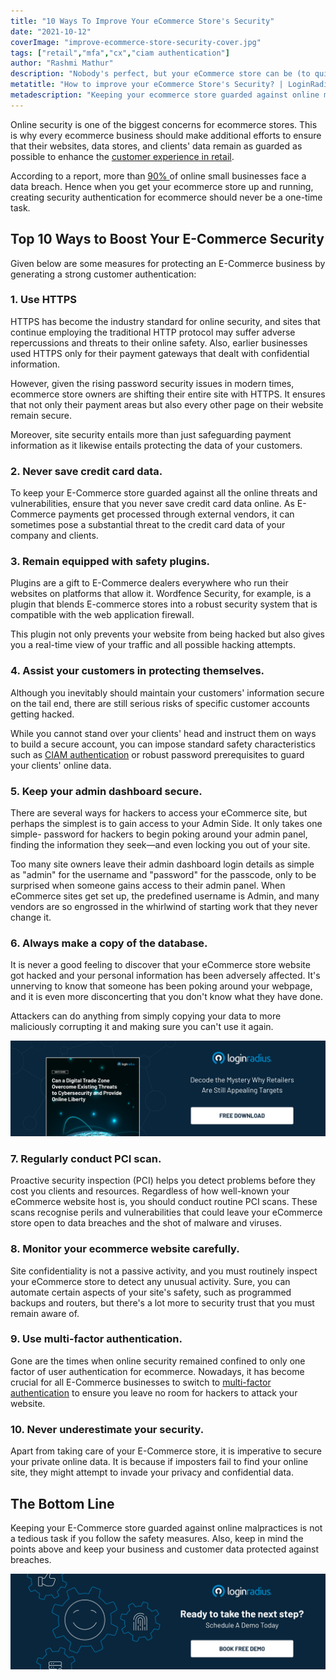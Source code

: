 ```yaml
---
title: "10 Ways To Improve Your eCommerce Store's Security"
date: "2021-10-12"
coverImage: "improve-ecommerce-store-security-cover.jpg"
tags: ["retail","mfa","cx","ciam authentication"]
author: "Rashmi Mathur"
description: "Nobody's perfect, but your eCommerce store can be (to quite an extent). With these ten security measures in place, you'll sleep easier knowing that your business is protected."
metatitle: "How to improve your eCommerce Store's Security? | LoginRadius"
metadescription: "Keeping your ecommerce store guarded against online malpractices is not a tedious task if you follow the preventive safety measures covered in this blog."
---
```


Online security is one of the biggest concerns for ecommerce stores. This is why every ecommerce business should make additional efforts to ensure that their websites, data stores, and clients' data remain as guarded as possible to enhance the [customer experience in retail](https://www.loginradius.com/blog/fuel/customer-experience-retail-industry/). 

According to a report, more than [90% ](https://expertinsights.com/insights/the-top-5-biggest-cyber-security-threats-that-small-businesses-face-and-how-to-stop-them/)of online small businesses face a data breach. Hence when you get your ecommerce store up and running, creating security authentication for ecommerce should never be a one-time task.


## Top 10 Ways to Boost Your E-Commerce Security

Given below are some measures for protecting an E-Commerce business by generating a strong customer authentication:


### 1. Use HTTPS

HTTPS has become the industry standard for online security, and sites that continue employing the traditional HTTP protocol may suffer adverse repercussions and threats to their online safety. Also, earlier businesses used HTTPS only for their payment gateways that dealt with confidential information. 

However, given the rising password security issues in modern times, ecommerce store owners are shifting their entire site with HTTPS. It ensures that not only their payment areas but also every other page on their website remain secure. 

Moreover, site security entails more than just safeguarding payment information as it likewise entails protecting the data of your customers. 


### 2. Never save credit card data.

To keep your E-Commerce store guarded against all the online threats and vulnerabilities, ensure that you never save credit card data online. As E-Commerce payments get processed through external vendors, it can sometimes pose a substantial threat to the credit card data of your company and clients. 


### 3. Remain equipped with safety plugins.

Plugins are a gift to E-Commerce dealers everywhere who run their websites on platforms that allow it. Wordfence Security, for example, is a plugin that blends E-commerce stores into a robust security system that is compatible with the web application firewall. 

This plugin not only prevents your website from being hacked but also gives you a real-time view of your traffic and all possible hacking attempts.


### 4. Assist your customers in protecting themselves.

Although you inevitably should maintain your customers' information secure on the tail end, there are still serious risks of specific customer accounts getting hacked. 

While you cannot stand over your clients' head and instruct them on ways to build a secure account, you can impose standard safety characteristics such as [CIAM authentication](https://www.loginradius.com/authentication/) or robust password prerequisites to guard your clients' online data. 


### 5. Keep your admin dashboard secure.

There are several ways for hackers to access your eCommerce site, but perhaps the simplest is to gain access to your Admin Side. It only takes one simple- password for hackers to begin poking around your admin panel, finding the information they seek—and even locking you out of your site. 

Too many site owners leave their admin dashboard login details as simple as "admin" for the username and "password" for the passcode, only to be surprised when someone gains access to their admin panel. When eCommerce sites get set up, the predefined username is Admin, and many vendors are so engrossed in the whirlwind of starting work that they never change it.


### 6. Always make a copy of the database.

It is never a good feeling to discover that your eCommerce store website got hacked and your personal information has been adversely affected. It's unnerving to know that someone has been poking around your webpage, and it is even more disconcerting that you don't know what they have done. 

Attackers can do anything from simply copying your data to more maliciously corrupting it and making sure you can't use it again.

[![WP-digital-trade-zone](WP-digital-trade-zone.png)](https://www.loginradius.com/resource/digital-trade-zone-threats-cybersecurity-whitepaper)


### 7. Regularly conduct PCI scan.

Proactive security inspection (PCI) helps you detect problems before they cost you clients and resources. Regardless of how well-known your eCommerce website host is, you should conduct routine PCI scans. These scans recognise perils and vulnerabilities that could leave your eCommerce store open to data breaches and the shot of malware and viruses.


### 8. Monitor your ecommerce website carefully.

Site confidentiality is not a passive activity, and you must routinely inspect your eCommerce store to detect any unusual activity. Sure, you can automate certain aspects of your site's safety, such as programmed backups and routers, but there's a lot more to security trust that you must remain aware of. 


### 9. Use multi-factor authentication.

Gone are the times when online security remained confined to only one factor of user authentication for ecommerce. Nowadays, it has become crucial for all E-Commerce businesses to switch to [multi-factor authentication](https://www.loginradius.com/blog/identity/multi-factor-authentication-a-beginners-guide/) to ensure you leave no room for hackers to attack your website. 


### 10. Never underestimate your security.

Apart from taking care of your E-Commerce store, it is imperative to secure your private online data. It is because if imposters fail to find your online site, they might attempt to invade your privacy and confidential data. 


## The Bottom Line 

Keeping your E-Commerce store guarded against online malpractices is not a tedious task if you follow the safety measures. Also, keep in mind the points above and keep your business and customer data protected against breaches. 


[![book-a-demo-loginradius](../../assets/book-a-demo-loginradius.png)](https://www.loginradius.com/contact-us?utm_source=blog&utm_medium=web&utm_campaign=improve-ecommerce-store-security)
